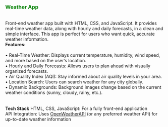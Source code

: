 <h3 style="color:green">Weather App</h3>
<br>
   Front-end weather app built with HTML, CSS, and JavaScript. It provides real-time weather data, along with hourly and daily forecasts, in a clean and simple interface. This app is perfect for users who want quick, accurate weather information.
<br>
<b>Features:</b>
<br>
<br>
     • Real-Time Weather: Displays current temperature, humidity, wind speed, and more based on the user’s location.<br>
     • Hourly and Daily Forecasts: Allows users to plan ahead with visually organized forecasts.<br>
     • Air Quality Index (AQI): Stay informed about air quality levels in your area.<br>
     • Location Search: Users can search weather for any city globally.<br>
     • Dynamic Backgrounds: Background images change based on the current weather conditions (sunny, cloudy, rainy, etc.).<br>
  <br>
  <br>
<b>Tech Stack</b>
      HTML, CSS, JavaScript: For a fully front-end application <br>
      API Integration: Uses <a href="https://openweathermap.org/api">OpenWeatherAPI</a> (or any preferred weather API) for up-to-date weather information
